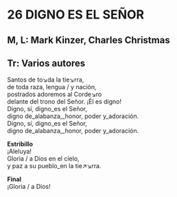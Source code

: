 # 26 DIGNO ES EL SEÑOR

## M, L: Mark Kinzer, Charles Christmas
## Tr: Varios autores

Santos de to↘da la tie↘rra,  
de toda raza, lengua / y nación,  
postrados adoremos al Corde↘ro  
delante del trono del Señor. ¡Él es digno!  
Digno, sí, digno_es el Señor,  
digno de_alabanza,_honor, poder y_adoración.  
Digno, sí, digno_es el Señor,  
digno de_alabanza,_honor, poder y_adoración.  

**Estribillo**  
¡Aleluya!  
Gloria / a Dios en el cielo,  
y paz a su pueblo_en la tie↗↘rra.  

**Final**  
¡Gloria / a Dios!  

